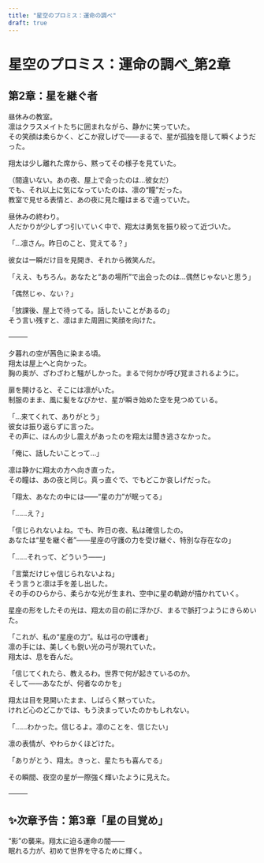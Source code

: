 ```yaml
---
title: "星空のプロミス：運命の調べ"
draft: true
---
```


# 星空のプロミス：運命の調べ\_第2章

## 第2章：星を継ぐ者

昼休みの教室。  
凛はクラスメイトたちに囲まれながら、静かに笑っていた。  
その笑顔は柔らかく、どこか寂しげで――まるで、星が孤独を隠して瞬くようだった。

翔太は少し離れた席から、黙ってその様子を見ていた。

（間違いない。あの夜、屋上で会ったのは…彼女だ）  
でも、それ以上に気になっていたのは、凛の“瞳”だった。  
教室で見せる表情と、あの夜に見た瞳はまるで違っていた。

昼休みの終わり。  
人だかりが少しずつ引いていく中で、翔太は勇気を振り絞って近づいた。

「…凛さん。昨日のこと、覚えてる？」

彼女は一瞬だけ目を見開き、それから微笑んだ。

「ええ、もちろん。あなたと“あの場所”で出会ったのは…偶然じゃないと思う」

「偶然じゃ、ない？」

「放課後、屋上で待ってる。話したいことがあるの」  
そう言い残すと、凛はまた周囲に笑顔を向けた。

⸻

夕暮れの空が茜色に染まる頃。  
翔太は屋上へと向かった。  
胸の奥が、ざわざわと騒がしかった。まるで何かが呼び覚まされるように。

扉を開けると、そこには凛がいた。  
制服のまま、風に髪をなびかせ、星が瞬き始めた空を見つめている。

「…来てくれて、ありがとう」  
彼女は振り返らずに言った。  
その声に、ほんの少し震えがあったのを翔太は聞き逃さなかった。

「俺に、話したいことって…」

凛は静かに翔太の方へ向き直った。  
その瞳は、あの夜と同じ。真っ直ぐで、でもどこか哀しげだった。

「翔太、あなたの中には――“星の力”が眠ってる」

「……え？」

「信じられないよね。でも、昨日の夜、私は確信したの。  
あなたは“星を継ぐ者”――星座の守護の力を受け継ぐ、特別な存在なの」

「……それって、どういう――」

「言葉だけじゃ信じられないよね」  
そう言うと凛は手を差し出した。  
その手のひらから、柔らかな光が生まれ、空中に星の軌跡が描かれていく。

星座の形をしたその光は、翔太の目の前に浮かび、まるで脈打つようにきらめいた。

「これが、私の“星座の力”。私は弓の守護者」  
凛の手には、美しくも鋭い光の弓が現れていた。  
翔太は、息を呑んだ。

「信じてくれたら、教えるわ。世界で何が起きているのか。  
そして――あなたが、何者なのかを」

翔太は目を見開いたまま、しばらく黙っていた。  
けれど心のどこかでは、もう決まっていたのかもしれない。

「……わかった。信じるよ。凛のことを、信じたい」

凛の表情が、やわらかくほどけた。

「ありがとう、翔太。きっと、星たちも喜んでる」

その瞬間、夜空の星が一際強く輝いたように見えた。

⸻

## ✨次章予告：第3章「星の目覚め」

“影”の襲来。翔太に迫る運命の闇――  
眠れる力が、初めて世界を守るために輝く。
